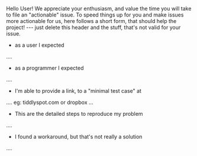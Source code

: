 Hello User! We appreciate your enthusiasm, and value the time you will take to file an "actionable" issue. To speed things up for you and make issues more actionable for us, here follows a short form, that should help the project! --- just delete this header and the stuff, that's not valid for your issue.

 - as a user I expected
 
 ....
 
 - as a programmer I expected
 
 ....
 
 - I'm able to provide a link, to a "minimal test case" at
 
 .... eg: tiddlyspot.com or dropbox ... 
 
 - This are the detailed steps to reproduce my problem
 
 ....
 
 - I found a workaround, but that's not really a solution
 
 ....
 
 